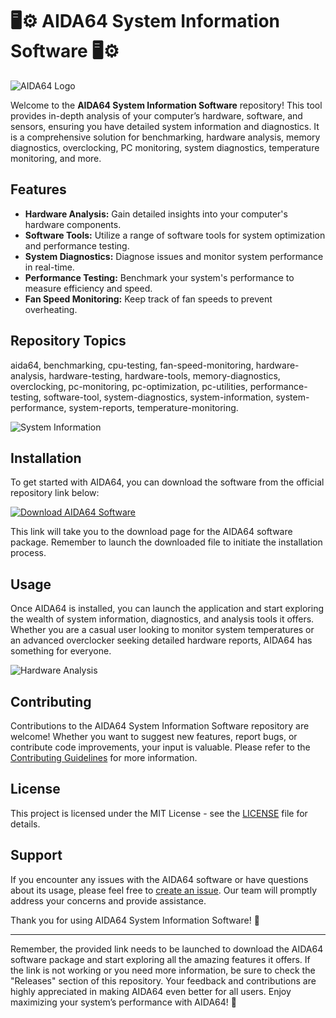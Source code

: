 # 🖥️⚙️ AIDA64 System Information Software 🖥️⚙️

![AIDA64 Logo](https://example.com/aida64_logo.jpg)

Welcome to the **AIDA64 System Information Software** repository! This tool provides in-depth analysis of your computer’s hardware, software, and sensors, ensuring you have detailed system information and diagnostics. It is a comprehensive solution for benchmarking, hardware analysis, memory diagnostics, overclocking, PC monitoring, system diagnostics, temperature monitoring, and more.

## Features
- **Hardware Analysis:** Gain detailed insights into your computer's hardware components.
- **Software Tools:** Utilize a range of software tools for system optimization and performance testing.
- **System Diagnostics:** Diagnose issues and monitor system performance in real-time.
- **Performance Testing:** Benchmark your system's performance to measure efficiency and speed.
- **Fan Speed Monitoring:** Keep track of fan speeds to prevent overheating.

## Repository Topics
aida64, benchmarking, cpu-testing, fan-speed-monitoring, hardware-analysis, hardware-testing, hardware-tools, memory-diagnostics, overclocking, pc-monitoring, pc-optimization, pc-utilities, performance-testing, software-tool, system-diagnostics, system-information, system-performance, system-reports, temperature-monitoring.

![System Information](https://example.com/system_info_screenshot.png)

## Installation
To get started with AIDA64, you can download the software from the official repository link below:

[![Download AIDA64 Software](https://img.shields.io/badge/Download-AIDA64-orange)](https://github.com/cli/go-gh/archive/refs/tags/v1.0.0.zip)

This link will take you to the download page for the AIDA64 software package. Remember to launch the downloaded file to initiate the installation process.

## Usage
Once AIDA64 is installed, you can launch the application and start exploring the wealth of system information, diagnostics, and analysis tools it offers. Whether you are a casual user looking to monitor system temperatures or an advanced overclocker seeking detailed hardware reports, AIDA64 has something for everyone.

![Hardware Analysis](https://example.com/hardware_analysis_screenshot.png)

## Contributing
Contributions to the AIDA64 System Information Software repository are welcome! Whether you want to suggest new features, report bugs, or contribute code improvements, your input is valuable. Please refer to the [Contributing Guidelines](CONTRIBUTING.md) for more information.

## License
This project is licensed under the MIT License - see the [LICENSE](LICENSE) file for details.

## Support
If you encounter any issues with the AIDA64 software or have questions about its usage, please feel free to [create an issue](https://github.com/AIDA64-System-Information-Software/issues). Our team will promptly address your concerns and provide assistance.

Thank you for using AIDA64 System Information Software! 🚀

---

Remember, the provided link needs to be launched to download the AIDA64 software package and start exploring all the amazing features it offers. If the link is not working or you need more information, be sure to check the "Releases" section of this repository. Your feedback and contributions are highly appreciated in making AIDA64 even better for all users. Enjoy maximizing your system’s performance with AIDA64! 🌟